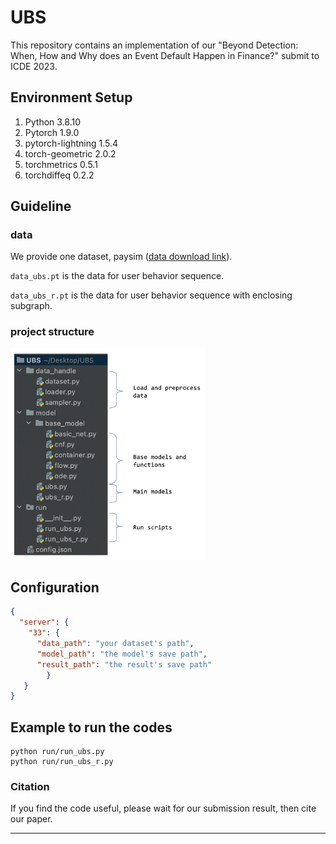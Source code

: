 # UBS
This repository contains an implementation of our "Beyond Detection: When, How and Why does an Event Default Happen in Finance?" submit to ICDE 2023.



## Environment Setup

1. Python 3.8.10
2. Pytorch 1.9.0
3. pytorch-lightning  1.5.4
4. torch-geometric  2.0.2
5. torchmetrics  0.5.1
6. torchdiffeq  0.2.2

## Guideline

### data

We provide one dataset, paysim ([data download link](https://drive.google.com/drive/folders/1mY8ZNdK5OALRaBtNjL2HpRGOJSFp-yf_?usp=sharing)).

`data_ubs.pt` is the data for user behavior sequence.

`data_ubs_r.pt` is the data for user behavior sequence with enclosing subgraph.

### project structure

<div align="left">

<img src="./assets/project_structure.png" alt="image-20220709083012977" style="zoom:33%;" />     

## Configuration

```json
{
  "server": {
    "33": {
      "data_path": "your dataset's path",
      "model_path": "the model's save path",
      "result_path": "the result's save path"
    	}
   }
}
```



## Example to run the codes

```
python run/run_ubs.py 
python run/run_ubs_r.py
```



### Citation

If you find the code useful, please wait for our submission result, then cite our paper.


---

